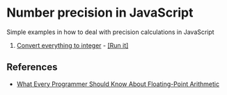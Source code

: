 # Number precision in JavaScript

Simple examples in how to deal with precision calculations in JavaScript

1. [Convert everything to integer](precision.js) - [[Run it]](http://jsbin.com/veqekepine/edit?js,console)

## References

- [What Every Programmer Should Know About Floating-Point Arithmetic](http://floating-point-gui.de/)
